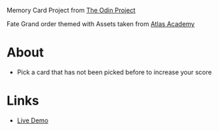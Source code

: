 Memory Card Project from [The Odin Project](https://www.theodinproject.com/lessons/node-path-javascript-memory-card)

Fate Grand order themed with Assets taken from [Atlas Academy](https://api.atlasacademy.io/rapidoc)

# About
- Pick a card that has not been picked before to increase your score

# Links
- [Live Demo](https://remiferiaa.github.io/memory-card/)

